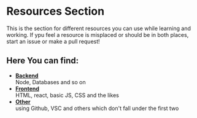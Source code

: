 <!-- FIX -->
# Resources Section
This  is the section for different resources you can use while learning and working.
If ypu feel a resource is misplaced or should be in both places, start an issue or make a pull request!

## Here You can find:
* [__Backend__](./backend/README.md)  
Node, Databases and so on 
* [__Frontend__](./frontend/README.md)  
HTML, react, basic JS, CSS and the likes
* [__Other__](./other/README.md)  
using Github, VSC and others which don't fall under the first two



